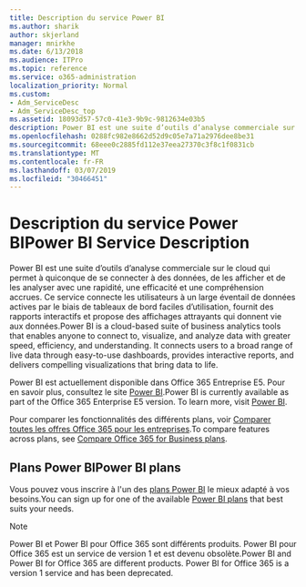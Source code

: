 ```yaml
---
title: Description du service Power BI
ms.author: sharik
author: skjerland
manager: mnirkhe
ms.date: 6/13/2018
ms.audience: ITPro
ms.topic: reference
ms.service: o365-administration
localization_priority: Normal
ms.custom:
- Adm_ServiceDesc
- Adm_ServiceDesc_top
ms.assetid: 18093d57-57c0-41e3-9b9c-9812634e03b5
description: Power BI est une suite d’outils d’analyse commerciale sur le cloud qui permet à quiconque de se connecter à des données, de les afficher et de les analyser avec une rapidité, une efficacité et une compréhension accrues. Ce service connecte les utilisateurs à un large éventail de données actives par le biais de tableaux de bord faciles d’utilisation, fournit des rapports interactifs et propose des affichages attrayants qui donnent vie aux données.
ms.openlocfilehash: 0288fc982e8662d52d9c05e7a71a2976dee8be31
ms.sourcegitcommit: 68eee0c2885fd112e37eea27370c3f8c1f0831cb
ms.translationtype: MT
ms.contentlocale: fr-FR
ms.lasthandoff: 03/07/2019
ms.locfileid: "30466451"
---
```

# <a name="power-bi-service-description"></a><span data-ttu-id="14349-104">Description du service Power BI</span><span class="sxs-lookup"><span data-stu-id="14349-104">Power BI Service Description</span></span>

<span data-ttu-id="14349-p102">Power BI est une suite d’outils d’analyse commerciale sur le cloud qui permet à quiconque de se connecter à des données, de les afficher et de les analyser avec une rapidité, une efficacité et une compréhension accrues. Ce service connecte les utilisateurs à un large éventail de données actives par le biais de tableaux de bord faciles d’utilisation, fournit des rapports interactifs et propose des affichages attrayants qui donnent vie aux données.</span><span class="sxs-lookup"><span data-stu-id="14349-p102">Power BI is a cloud-based suite of business analytics tools that enables anyone to connect to, visualize, and analyze data with greater speed, efficiency, and understanding. It connects users to a broad range of live data through easy-to-use dashboards, provides interactive reports, and delivers compelling visualizations that bring data to life.</span></span>
  
<span data-ttu-id="14349-p103">Power BI est actuellement disponible dans Office 365 Entreprise E5. Pour en savoir plus, consultez le site [Power BI](https://powerbi.microsoft.com/).</span><span class="sxs-lookup"><span data-stu-id="14349-p103">Power BI is currently available as part of the Office 365 Enterprise E5 version. To learn more, visit [Power BI](https://powerbi.microsoft.com/).</span></span>
  
<span data-ttu-id="14349-109">Pour comparer les fonctionnalités des différents plans, voir [Comparer toutes les offres Office 365 pour les entreprises](http://go.microsoft.com/fwlink/?LinkID=799177&amp;clcid=0x409).</span><span class="sxs-lookup"><span data-stu-id="14349-109">To compare features across plans, see [Compare Office 365 for Business plans](http://go.microsoft.com/fwlink/?LinkID=799177&amp;clcid=0x409).</span></span>
  
## <a name="power-bi-plans"></a><span data-ttu-id="14349-110">Plans Power BI</span><span class="sxs-lookup"><span data-stu-id="14349-110">Power BI plans</span></span>
<span data-ttu-id="14349-111"><a name="BKMK_PowerBIPlans"> </a></span><span class="sxs-lookup"><span data-stu-id="14349-111"></span></span>

<span data-ttu-id="14349-112">Vous pouvez vous inscrire à l'un des [plans Power BI](https://go.microsoft.com/fwlink/?LinkID=786854) le mieux adapté à vos besoins.</span><span class="sxs-lookup"><span data-stu-id="14349-112">You can sign up for one of the available [Power BI plans](https://go.microsoft.com/fwlink/?LinkID=786854) that best suits your needs.</span></span> 
  
> [!NOTE]
> <span data-ttu-id="14349-p104">Power BI et Power BI pour Office 365 sont différents produits. Power BI pour Office 365 est un service de version 1 et est devenu obsolète.</span><span class="sxs-lookup"><span data-stu-id="14349-p104">Power BI and Power BI for Office 365 are different products. Power BI for Office 365 is a version 1 service and has been deprecated.</span></span> 
  

